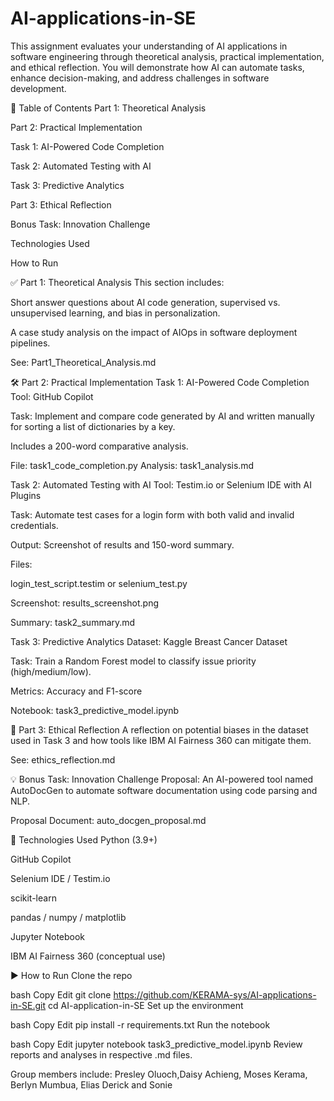 # AI-applications-in-SE
This assignment evaluates your understanding of AI applications in software engineering through theoretical analysis, practical implementation, and ethical reflection. You will demonstrate how AI can automate tasks, enhance decision-making, and address challenges in software development.

📌 Table of Contents
Part 1: Theoretical Analysis

Part 2: Practical Implementation

Task 1: AI-Powered Code Completion

Task 2: Automated Testing with AI

Task 3: Predictive Analytics

Part 3: Ethical Reflection

Bonus Task: Innovation Challenge

Technologies Used

How to Run

✅ Part 1: Theoretical Analysis
This section includes:

Short answer questions about AI code generation, supervised vs. unsupervised learning, and bias in personalization.

A case study analysis on the impact of AIOps in software deployment pipelines.

See: Part1_Theoretical_Analysis.md

🛠️ Part 2: Practical Implementation
Task 1: AI-Powered Code Completion
Tool: GitHub Copilot

Task: Implement and compare code generated by AI and written manually for sorting a list of dictionaries by a key.

Includes a 200-word comparative analysis.

File: task1_code_completion.py
Analysis: task1_analysis.md

Task 2: Automated Testing with AI
Tool: Testim.io or Selenium IDE with AI Plugins

Task: Automate test cases for a login form with both valid and invalid credentials.

Output: Screenshot of results and 150-word summary.

Files:

login_test_script.testim or selenium_test.py

Screenshot: results_screenshot.png

Summary: task2_summary.md

Task 3: Predictive Analytics
Dataset: Kaggle Breast Cancer Dataset

Task: Train a Random Forest model to classify issue priority (high/medium/low).

Metrics: Accuracy and F1-score

Notebook: task3_predictive_model.ipynb

🧩 Part 3: Ethical Reflection
A reflection on potential biases in the dataset used in Task 3 and how tools like IBM AI Fairness 360 can mitigate them.

See: ethics_reflection.md

💡 Bonus Task: Innovation Challenge
Proposal: An AI-powered tool named AutoDocGen to automate software documentation using code parsing and NLP.

Proposal Document: auto_docgen_proposal.md

🧰 Technologies Used
Python (3.9+)

GitHub Copilot

Selenium IDE / Testim.io

scikit-learn

pandas / numpy / matplotlib

Jupyter Notebook

IBM AI Fairness 360 (conceptual use)

▶️ How to Run
Clone the repo

bash
Copy
Edit
git clone https://github.com/KERAMA-sys/AI-applications-in-SE.git
cd AI-application-in-SE
Set up the environment

bash
Copy
Edit
pip install -r requirements.txt
Run the notebook

bash
Copy
Edit
jupyter notebook task3_predictive_model.ipynb
Review reports and analyses in respective .md files.

Group members include: Presley Oluoch,Daisy Achieng, Moses Kerama, Berlyn Mumbua, Elias Derick and Sonie 

